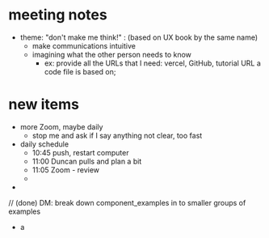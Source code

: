 # meeting notes

- theme: "don't make me think!" : (based on UX book by the same name)
  - make communications intuitive
  - imagining what the other person needs to know
    - ex: provide all the URLs that I need: vercel, GitHub, tutorial URL a code file is based on;

# new items

- more Zoom, maybe daily
  - stop me and ask if I say anything not clear, too fast
- daily schedule
  - 10:45 push, restart computer
  - 11:00 Duncan pulls and plan a bit
  - 11:05 Zoom - review
  -
-

// (done) DM: break down component_examples in to smaller groups of examples

- a
